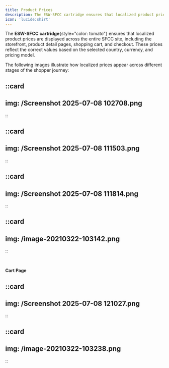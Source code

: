 ```yaml
---
title: Product Prices
description: The ESW-SFCC cartridge ensures that localized product prices are displayed consistently across the entire SFCC site
icon: 'lucide:shirt'
---
```


The **ESW-SFCC cartridge**{style="color: tomato"} ensures that localized product prices are displayed across the entire SFCC site, including the storefront, product detail pages, shopping cart, and checkout. These prices reflect the correct values based on the selected country, currency, and pricing model. <br>

The following images illustrate how localized prices appear across different stages of the shopper journey:

::card
---
img: /Screenshot 2025-07-08 102708.png
---
::

::card
---
img: /Screenshot 2025-07-08 111503.png
---
::

::card
---
img: /Screenshot 2025-07-08 111814.png
---
::

::card
---
img: /image-20210322-103142.png
---
::

<br>

**Cart Page**

::card
---
img: /Screenshot 2025-07-08 121027.png
---
::

::card
---
img: /image-20210322-103238.png
---
::